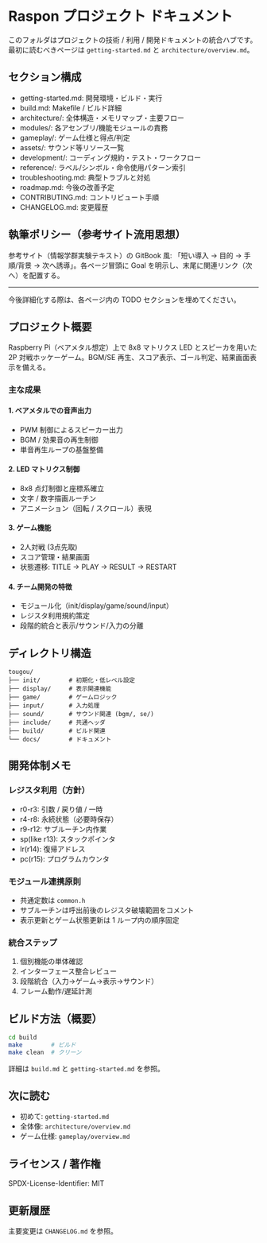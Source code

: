 # Raspon プロジェクト ドキュメント

このフォルダはプロジェクトの技術 / 利用 / 開発ドキュメントの統合ハブです。最初に読むべきページは `getting-started.md` と `architecture/overview.md`。

## セクション構成

- getting-started.md: 開発環境・ビルド・実行
- build.md: Makefile / ビルド詳細
- architecture/: 全体構造・メモリマップ・主要フロー
- modules/: 各アセンブリ/機能モジュールの責務
- gameplay/: ゲーム仕様と得点/判定
- assets/: サウンド等リソース一覧
- development/: コーディング規約・テスト・ワークフロー
- reference/: ラベル/シンボル・命令使用パターン索引
- troubleshooting.md: 典型トラブルと対処
- roadmap.md: 今後の改善予定
- CONTRIBUTING.md: コントリビュート手順
- CHANGELOG.md: 変更履歴

## 執筆ポリシー（参考サイト流用思想）

参考サイト（情報学群実験テキスト）の GitBook 風: 「短い導入 → 目的 → 手順/背景 → 次へ誘導」。各ページ冒頭に Goal を明示し、末尾に関連リンク（次へ）を配置する。

---

今後詳細化する際は、各ページ内の TODO セクションを埋めてください。

## プロジェクト概要

Raspberry Pi（ベアメタル想定）上で 8x8 マトリクス LED とスピーカを用いた 2P 対戦ホッケーゲーム。BGM/SE 再生、スコア表示、ゴール判定、結果画面表示を備える。

### 主な成果

#### 1. ベアメタルでの音声出力

- PWM 制御によるスピーカー出力
- BGM / 効果音の再生制御
- 単音再生ループの基盤整備

#### 2. LED マトリクス制御

- 8x8 点灯制御と座標系確立
- 文字 / 数字描画ルーチン
- アニメーション（回転 / スクロール）表現

#### 3. ゲーム機能

- 2人対戦 (3点先取)
- スコア管理・結果画面
- 状態遷移: TITLE → PLAY → RESULT → RESTART

#### 4. チーム開発の特徴

- モジュール化（init/display/game/sound/input）
- レジスタ利用規約策定
- 段階的統合と表示/サウンド/入力の分離

## ディレクトリ構造

```text
tougou/
├── init/        # 初期化・低レベル設定
├── display/     # 表示関連機能
├── game/        # ゲームロジック
├── input/       # 入力処理
├── sound/       # サウンド関連 (bgm/, se/)
├── include/     # 共通ヘッダ
├── build/       # ビルド関連
└── docs/        # ドキュメント
```

## 開発体制メモ

### レジスタ利用（方針）

- r0-r3: 引数 / 戻り値 / 一時
- r4-r8: 永続状態（必要時保存）
- r9-r12: サブルーチン内作業
- sp(like r13): スタックポインタ
- lr(r14): 復帰アドレス
- pc(r15): プログラムカウンタ

### モジュール連携原則

- 共通定数は `common.h`
- サブルーチンは呼出前後のレジスタ破壊範囲をコメント
- 表示更新とゲーム状態更新は 1 ループ内の順序固定

### 統合ステップ

1. 個別機能の単体確認
2. インターフェース整合レビュー
3. 段階統合（入力→ゲーム→表示→サウンド）
4. フレーム動作/遅延計測

## ビルド方法（概要）

```bash
cd build
make        # ビルド
make clean  # クリーン
```

詳細は `build.md` と `getting-started.md` を参照。

## 次に読む

- 初めて: `getting-started.md`
- 全体像: `architecture/overview.md`
- ゲーム仕様: `gameplay/overview.md`

## ライセンス / 著作権

SPDX-License-Identifier: MIT

## 更新履歴

主要変更は `CHANGELOG.md` を参照。
